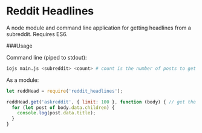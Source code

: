 Reddit Headlines
===============

A node module and command line application for getting headlines from a subreddit. Requires ES6.

###Usage

Command line (piped to stdout):
```bash
iojs main.js <subreddit> <count> # count is the number of posts to get in 100s (1 = 100, 2 = 200...)
```

As a module:
```javascript
let reddHead = require('reddit_headlines');

reddHead.get('askreddit', { limit: 100 }, function (body) { // get the first 100 posts from /r/AskReddit
  for (let post of body.data.children) {
    console.log(post.data.title);
  }
}
